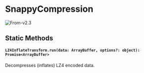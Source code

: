 # SnappyCompression

<p class="badges">
  <img src="https://img.shields.io/badge/From-v2.3-blue.svg?style=flat-square" alt="From-v2.3" />
</p>

## Static Methods

#### `LZ4InflateTransform.run(data: ArrayBuffer, options?: object): Promise<ArrayBuffer>`

Decompresses (inflates) LZ4 encoded data.
